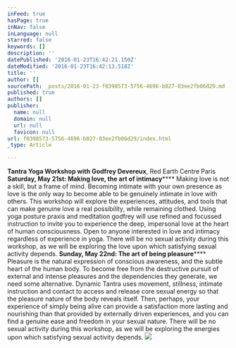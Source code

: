 ```yaml
---
inFeed: true
hasPage: true
inNav: false
inLanguage: null
starred: false
keywords: []
description: ''
datePublished: '2016-01-23T16:42:21.150Z'
dateModified: '2016-01-23T16:42:13.518Z'
title: ''
author: []
sourcePath: _posts/2016-01-23-f0398573-5756-4696-b027-03ee2fb06d29.md
published: true
authors: []
publisher:
  name: null
  domain: null
  url: null
  favicon: null
url: f0398573-5756-4696-b027-03ee2fb06d29/index.html
_type: Article

---
```

**Tantra Yoga Workshop with Godfrey Devereux**,  Red Earth Centre Paris                                                                                                                                       **Saturday, May 21st: Making
love, the art of intimacy****** Making
love is not a skill, but a frame of mind. Becoming intimate with your
own presence as love is the only way to become able to be genuinely
intimate in love with others. This workshop will explore the
experiences, attitudes, and tools that can make genuine love a real
possibility, while remaining clothed. Using yoga posture praxis and
meditation godfrey will use refined and focussed instruction to
invite you to experience the deep, impersonal love at the heart of
human consciousness. Open to anyone interested in love and intimacy
regardless of experience in yoga. There will be no sexual activity
during this workshop, as we will be exploring the love upon which
satisfying sexual activity depends.       **Sunday, May 22nd: The
art of being pleasure****** Pleasure
is the natural expression of conscious awareness, and the subtle
heart of the human body. To become free from the destructive pursuit
of external and intense pleasures and the dependencies they generate,
we need some alternative. Dynamic Tantra uses movement, stillness,
intimate instruction and contact to access and release core sexual
energy so that the pleasure nature of the body reveals itself.
Then, perhaps, your experience of simply being alive can provide a
satisfaction more lasting and nourishing than that provided by
externally driven experiences, and you can find a genuine ease and
freedom in your sexual nature. There
will be no sexual activity during this workshop, as we will be
exploring the energies upon which satisfying sexual activity depends.
![](https://the-grid-user-content.s3-us-west-2.amazonaws.com/2b54a120-ec67-4768-818e-b7baab1ed14b.jpg)